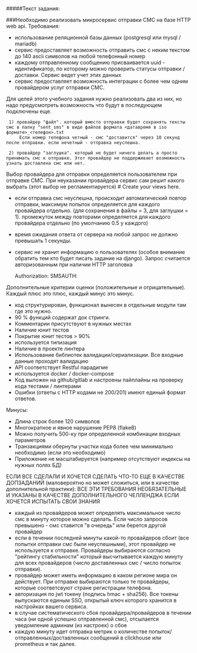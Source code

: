 #####Текст задания:

###Необходимо реализовать микросервис отправки СМС на базе HTTP web api.
Требования:
* использование реляционной базы данных (postgresql или mysql / mariadb)
* сервис предоставляет возможность отправить смс с неким текстом до 140 ascii символов на любой телефонный номер
* каждому отправленному сообщению присваивается uuid - идентификатор, по которому можно проверить статусы отправки / доставки. Сервис ведет учет этих данных
* сервис предоставляет возможность интеграции с более чем одним провайдером услуг отправки СМС.

Для целей этого учебного задания нужно реализовать два из них, но надо предусмотреть возможность что будут в последующем подключены еще.

     1) провайдер "файл". который вместо отправки будет сохранять тексты смс в папку "sent_sms" в виде файлов формата <датавремя в iso формате>_<телефон>.txt
         Если номер телефона четный - смс "доставится" через 10 секунд после отправки. если нечетный - отправка неуспешна.     

     2) провайдер "заглушка". который не будет ничего делать а просто принимать смс к отправке. Этот провайдер не поддерживает возможность узнать доставлена смс или нет.
     
   Выбор провайдера для отправки определяется пользователем при отправке СМС. При неуказании провайдера сервис сам решит какого выбрать (этот выбор не регламентируется)
     # Create your views here.

* если отправка смс неуспешна, происходит автоматический повтор отправки, максимум попыток определяется для каждого провайдера отдельно. (для сохранения в файлы = 3, для заглушки = 1).
промежуток между повторами определяется для каждого провайдера отдельно (по умолчанию 0.5 у каждого)
* время ожидания ответа от сервера на любой запрос не должно превышать 1 секунды.
* сервис не хранит информацию о пользователях (особое внимание обратить тем кто будет писать задание на django). Запрос считается авторизованным при наличии HTTP заголовка

    Authorization: SMSAUTH:<username>

Дополнительные критерии оценки (положительные и отрицательные). Каждый плюс это плюс, каждый минус это минус.
+ код структурирован, функционал вынесен в отдельные модули там где это нужно.
+ 90 % функций содержат док стринги.
+ Комментарии присутствуют в нужных местах
+ Наличие юнит тестов
+ Покрытие юнит тестов > 90%
+ используется типизация
+ Наличие в проекте линтера
+ Использование библиотек валидации/сериализации. Все входные данные проходят валидацию
+ API соответствует Restful парадигме
+ используется docker / docker-compose
+ Код выложен на github/gitlab и настроены пайплайны на проверку кода тестами / линтерами
+ Ошибки (ответы с HTTP кодами не 200/201) имеют единый формат ответов.

Минусы:
- Длина строк более 120 символов
- Многократное и явное нарушение PEP8 (flake8)
- Можно получить 500-ку при определенной комбинации входных параметров
- Транзакциями обернуты участки кода более чем минимально необходимо (если это необходимо)
- Приложение не масштабируется (например отсутствуют индексы на нужных полях БД)


ЕСЛИ ВСЕ СДЕЛАЛИ И ХОЧЕТСЯ СДЕЛАТЬ ЧТО-ТО ЕЩЕ В КАЧЕСТВЕ ДОПЗАДАНИЙ (маловероятно но может сложиться, или в качестве дополнительной практики):
ВСЕ ЭТИ ТРЕБОВАНИЯ НЕОБЯЗАТЕЛЬНЫЕ И УКАЗАНЫ В КАЧЕСТВЕ ДОПОЛНИТЕЛЬНОГО ЧЕЛЛЕНДЖА ЕСЛИ ХОЧЕТСЯ ИСПЫТАТЬ СВОИ ЗНАНИЯ
   * каждый из провайдеров может определять максимальное число смс в минуту которое можно сделать. Если число запросов превышено - смс ставится "в очередь" или берется другой провайдер
   * если в течении последней минуты какой-то провайдеров сбоит (все попытки отправки смс были неуспешными), этот провайдер не используется к отправке. Провайдеры выбираются согласно "рейтингу стабильности" который высчитывается каждую минуту для всех провайдеров (число доставленных смс / число попыток отправки).
   * провайдер может иметь информацию в каком регионе мира он действует. При отправке выбираются только те провайдеры, которые соответсвуют стране регистрации телефона.  
   * авторизация по jwt токену (подпись hmac + sha256). Все токены выпускаются единым SSO, открытый ключ которого хранится в настройках вашего сервиса.
   * в случае систематического сбоя провайдера/провайдеров в течении часа (ни одной успешно отправленной смс), отсылается уведомление админам (из настроек) о сбое
   * каждую минуту идет отправка метрик о количестве  попыток/отправленных/доставленных сообщений в clickhouse или prometheus
и так далее.